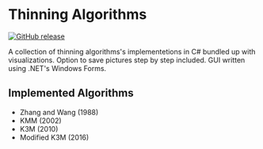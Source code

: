# Thinning Algorithms
[![GitHub release](https://img.shields.io/github/v/release/ZoltePudeleczko/ThinningAlgorithms.svg)](https://github.com/ZoltePudeleczko/ThinningAlgorithms/releases)

A collection of thinning algorithms's implementetions in C# bundled up with visualizations. Option to save pictures step by step included. GUI written using .NET's Windows Forms.

## Implemented Algorithms
- Zhang and Wang (1988)
- KMM (2002)
- K3M (2010)
- Modified K3M (2016)
